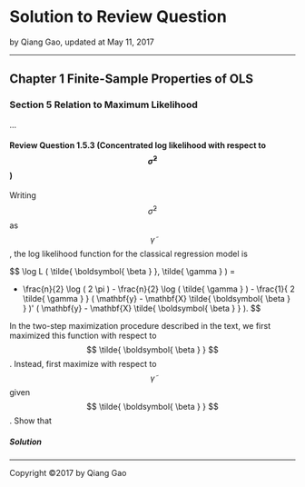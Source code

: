 # Solution to Review Question

by Qiang Gao, updated at May 11, 2017

---

## Chapter 1 Finite-Sample Properties of OLS

### Section 5 Relation to Maximum Likelihood

...

#### Review Question 1.5.3 (Concentrated log likelihood with respect to $$ \tilde{ \sigma }^2 $$)

Writing $$ \tilde{ \sigma }^2 $$ as $$ \tilde{ \gamma } $$, the log likelihood function for the classical regression model is

$$
\log L ( \tilde{ \boldsymbol{ \beta } }, \tilde{ \gamma } ) =
- \frac{n}{2} \log ( 2 \pi ) -
\frac{n}{2} \log ( \tilde{ \gamma } ) -
\frac{1}{ 2 \tilde{ \gamma } }
( \mathbf{y} - \mathbf{X} \tilde{ \boldsymbol{ \beta } } )'
( \mathbf{y} - \mathbf{X} \tilde{ \boldsymbol{ \beta } } ).
$$

In the two-step maximization procedure described in the text, we first maximized this function with respect to $$ \tilde{ \boldsymbol{ \beta } } $$. Instead, first maximize with respect to $$ \tilde{ \gamma } $$ given $$ \tilde{ \boldsymbol{ \beta } } $$. Show that

##### Solution



---

Copyright ©2017 by Qiang Gao